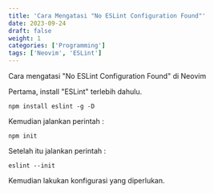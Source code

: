 ```yaml
---
title: 'Cara Mengatasi "No ESLint Configuration Found"'
date: 2023-09-24
draft: false
weight: 1
categories: ['Programming']
tags: ['Neovim', 'ESLint']
---
```


Cara mengatasi "No ESLint Configuration Found" di Neovim

Pertama, install "ESLint" terlebih dahulu.

```
npm install eslint -g -D
```

Kemudian jalankan perintah :

```
npm init
```

Setelah itu jalankan perintah :

```
eslint --init
```

Kemudian lakukan konfigurasi yang diperlukan.
